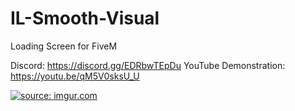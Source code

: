 # IL-Smooth-Visual
Loading Screen for FiveM

Discord: https://discord.gg/EDRbwTEpDu
YouTube Demonstration: https://youtu.be/qM5V0sksU_U



<a href="https://imgur.com/mTbZ66A"><img src="https://i.imgur.com/mTbZ66A.jpg" title="source: imgur.com" /></a>
